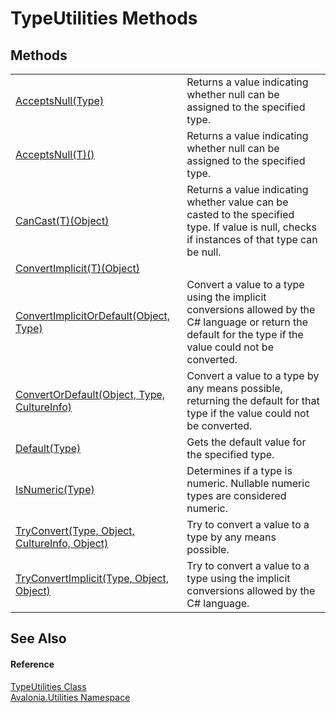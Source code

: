 # TypeUtilities Methods




## Methods
<table>
<tr>
<td><a href="M_Avalonia_Utilities_TypeUtilities_AcceptsNull">AcceptsNull(Type)</a></td>
<td>Returns a value indicating whether null can be assigned to the specified type.</td>
</tr>
<tr>
<td><a href="M_Avalonia_Utilities_TypeUtilities_AcceptsNull__1">AcceptsNull(T)()</a></td>
<td>Returns a value indicating whether null can be assigned to the specified type.</td>
</tr>
<tr>
<td><a href="M_Avalonia_Utilities_TypeUtilities_CanCast__1">CanCast(T)(Object)</a></td>
<td>Returns a value indicating whether value can be casted to the specified type. If value is null, checks if instances of that type can be null.</td>
</tr>
<tr>
<td><a href="M_Avalonia_Utilities_TypeUtilities_ConvertImplicit__1">ConvertImplicit(T)(Object)</a></td>
<td> </td>
</tr>
<tr>
<td><a href="M_Avalonia_Utilities_TypeUtilities_ConvertImplicitOrDefault">ConvertImplicitOrDefault(Object, Type)</a></td>
<td>Convert a value to a type using the implicit conversions allowed by the C# language or return the default for the type if the value could not be converted.</td>
</tr>
<tr>
<td><a href="M_Avalonia_Utilities_TypeUtilities_ConvertOrDefault">ConvertOrDefault(Object, Type, CultureInfo)</a></td>
<td>Convert a value to a type by any means possible, returning the default for that type if the value could not be converted.</td>
</tr>
<tr>
<td><a href="M_Avalonia_Utilities_TypeUtilities_Default">Default(Type)</a></td>
<td>Gets the default value for the specified type.</td>
</tr>
<tr>
<td><a href="M_Avalonia_Utilities_TypeUtilities_IsNumeric">IsNumeric(Type)</a></td>
<td>Determines if a type is numeric. Nullable numeric types are considered numeric.</td>
</tr>
<tr>
<td><a href="M_Avalonia_Utilities_TypeUtilities_TryConvert">TryConvert(Type, Object, CultureInfo, Object)</a></td>
<td>Try to convert a value to a type by any means possible.</td>
</tr>
<tr>
<td><a href="M_Avalonia_Utilities_TypeUtilities_TryConvertImplicit">TryConvertImplicit(Type, Object, Object)</a></td>
<td>Try to convert a value to a type using the implicit conversions allowed by the C# language.</td>
</tr>
</table>

## See Also


#### Reference
<a href="T_Avalonia_Utilities_TypeUtilities">TypeUtilities Class</a>  
<a href="N_Avalonia_Utilities">Avalonia.Utilities Namespace</a>  
